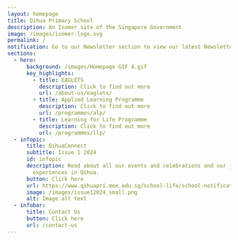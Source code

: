 ```yaml
---
layout: homepage
title: Qihua Primary School
description: An Isomer site of the Singapore Government
image: /images/isomer-logo.svg
permalink: /
notification: Go to our Newsletter section to view our latest Newsletter.
sections:
  - hero:
      background: /images/Homepage GIF 4.gif
      key_highlights:
        - title: EAGLETS
          description: Click to find out more
          url: /about-us/eaglets/
        - title: Applied Learning Programme
          description: Click to find out more
          url: /programmes/alp/
        - title: Learning for Life Programme
          description: Click to find out more
          url: /programmes/llp/
  - infopic:
      title: QihuaConnect
      subtitle: Issue 1 2024
      id: infopic
      description: Read about all our events and celebrations and our joyful learning
        experiences in Qihua.
      button: Click here
      url: https://www.qihuapri.moe.edu.sg/school-life/school-notifications/
      image: /images/issue12024_small.png
      alt: Image alt text
  - infobar:
      title: Contact Us
      button: Click here
      url: /contact-us
---
```

